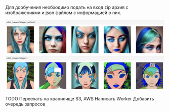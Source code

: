 

Для дообучения необходимо подать на вход zip архив с изображениями и json файлом с информацией о них.


![lora_custom header image](examples/sample_1.png)

TODO
Переехать на хранилище S3, AWS
Написать Worker
Добавить очередь запросов
